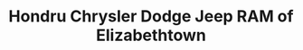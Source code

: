 ---
title: "Hondru Chrysler Dodge Jeep RAM of Elizabethtown"
url: /elizabethtown/hondru-chrysler-dodge-jeep-ram-of-elizabethtown/
shop: Autohaus
---